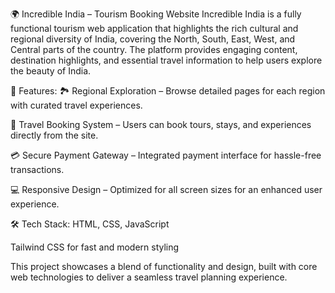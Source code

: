🌍 Incredible India – Tourism Booking Website
Incredible India is a fully functional tourism web application that highlights the rich cultural and regional diversity of India, covering the North, South, East, West, and Central parts of the country. The platform provides engaging content, destination highlights, and essential travel information to help users explore the beauty of India.

🔧 Features:
🏞️ Regional Exploration – Browse detailed pages for each region with curated travel experiences.

🏨 Travel Booking System – Users can book tours, stays, and experiences directly from the site.

💳 Secure Payment Gateway – Integrated payment interface for hassle-free transactions.

💻 Responsive Design – Optimized for all screen sizes for an enhanced user experience.

🛠️ Tech Stack:
HTML, CSS, JavaScript

Tailwind CSS for fast and modern styling

This project showcases a blend of functionality and design, built with core web technologies to deliver a seamless travel planning experience.

